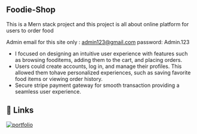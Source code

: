 
## Foodie-Shop

This is a Mern stack project and this project is all about online platform for users to order
food

Admin email for this site only : admin123@gmail.com
password: Admin.123

- I focused on designing an intuitive user experience with features such as browsing fooditems, adding them to the cart, and placing orders.
- Users could create accounts, log in, and manage their profiles. This allowed them tohave personalized experiences, such as saving favorite food items or viewing order history.
- Secure stripe payment gateway for smooth transaction providing a seamless user experience.

## 🔗 Links
[![portfolio](https://img.shields.io/badge/my_portfolio-000?style=for-the-badge&logo=ko-fi&logoColor=white)](https://foodie-shop-110b4.web.app)


